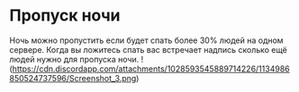  # Пропуск ночи 
Ночь можно пропустить если будет спать более 30% людей на одном сервере. Когда вы ложитесь спать вас встречает надпись сколько ещё людей нужно для пропуска ночи. 
!(https://cdn.discordapp.com/attachments/1028593545889714226/1134986850524737596/Screenshot_3.png)
